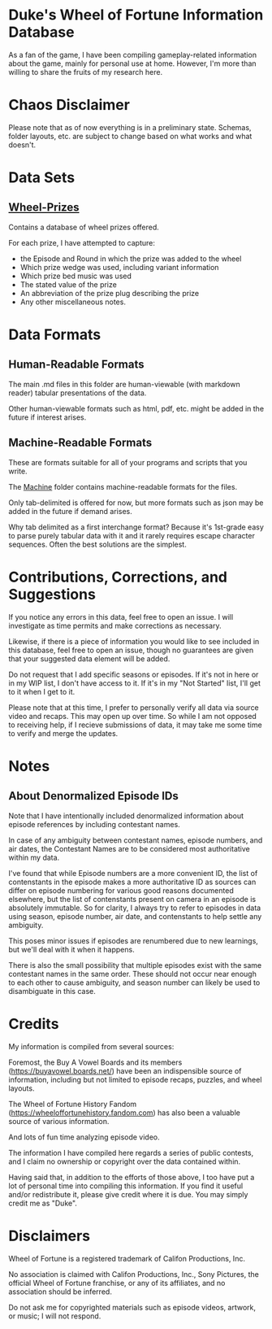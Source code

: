 # Duke's Wheel of Fortune Information Database

As a fan of the game, I have been compiling gameplay-related information about the game, mainly for personal use at home. However, I'm more than willing to share the fruits of my research here.

# Chaos Disclaimer

Please note that as of now everything is in a preliminary state. Schemas, folder layouts, etc. are subject to change based on what works and what doesn't.

# Data Sets

## [Wheel-Prizes](Wheel-Prizes.md)

Contains a database of wheel prizes offered.

For each prize, I have attempted to capture:
- the Episode and Round in which the prize was added to the wheel
- Which prize wedge was used, including variant information
- Which prize bed music was used
- The stated value of the prize
- An abbreviation of the prize plug describing the prize
- Any other miscellaneous notes.

# Data Formats

## Human-Readable Formats

The main .md files in this folder are human-viewable (with markdown reader) tabular presentations of the data.

Other human-viewable formats such as html, pdf, etc. might be added in the future if interest arises.

## Machine-Readable Formats

These are formats suitable for all of your programs and scripts that you write.

The [Machine](Machine) folder contains machine-readable formats for the files.

Only tab-delimited is offered for now, but more formats such as json may be added in the future if demand arises.

Why tab delimited as a first interchange format? Because it's 1st-grade easy to parse purely tabular data with it and it rarely requires escape character sequences. Often the best solutions are the simplest.

# Contributions, Corrections, and Suggestions

If you notice any errors in this data, feel free to open an issue. I will investigate as time permits and make corrections as necessary.

Likewise, if there is a piece of information you would like to see included in this database, feel free to open an issue, though no guarantees are given that your suggested data element will be added.

Do not request that I add specific seasons or episodes. If it's not in here or in my WIP list, I don't have access to it. If it's in my "Not Started" list, I'll get to it when I get to it.

Please note that at this time, I prefer to personally verify all data via source video and recaps. This may open up over time. So while I am not opposed to receiving help, if I recieve submissions of data, it may take me some time to verify and merge the updates.

# Notes

## About Denormalized Episode IDs

Note that I have intentionally included denormalized information about episode references by including contestant names.

In case of any ambiguity between contestant names, episode numbers, and air dates, the Contestant Names are to be considered most authoritative within my data.

I've found that while Episode numbers are a more convenient ID, the list of contenstants in the episode makes a more authoritative ID as sources can differ on episode numbering for various good reasons documented elsewhere, but the list of contenstants present on camera in an episode is absolutely immutable. So for clarity, I always try to refer to episodes in data using season, episode number, air date, and contenstants to help settle any ambiguity.

This poses minor issues if episodes are renumbered due to new learnings, but we'll deal with it when it happens.

There is also the small possibility that multiple episodes exist with the same contestant names in the same order. These should not occur near enough to each other to cause ambiguity, and season number can likely be used to disambiguate in this case.

# Credits

My information is compiled from several sources:

Foremost, the Buy A Vowel Boards and its members (https://buyavowel.boards.net/) have been an indispensible source of information, including but not limited to episode recaps, puzzles, and wheel layouts.

The Wheel of Fortune History Fandom (https://wheeloffortunehistory.fandom.com) has also been a valuable source of various information.

And lots of fun time analyzing episode video.

The information I have compiled here regards a series of public contests, and I claim no ownership or copyright over the data contained within.

Having said that, in addition to the efforts of those above, I too have put a lot of personal time into compiling this information. If you find it useful and/or redistribute it, please give credit where it is due. You may simply credit me as "Duke".

# Disclaimers

Wheel of Fortune is a registered trademark of Califon Productions, Inc.

No association is claimed with Califon Productions, Inc., Sony Pictures, the official Wheel of Fortune franchise, or any of its affiliates, and no association should be inferred.

Do not ask me for copyrighted materials such as episode videos, artwork, or music; I will not respond.
